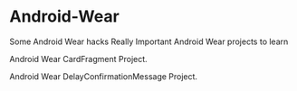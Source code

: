 # Android-Wear
Some Android Wear hacks
Really Important Android Wear projects to learn

Android Wear CardFragment Project.

Android Wear DelayConfirmationMessage Project.
